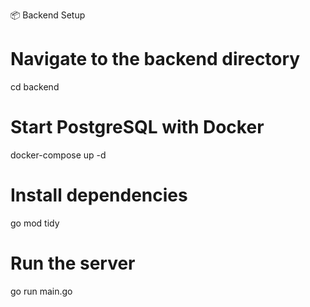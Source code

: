 📦 Backend Setup

# Navigate to the backend directory
cd backend

# Start PostgreSQL with Docker
docker-compose up -d

# Install dependencies
go mod tidy

# Run the server
go run main.go
